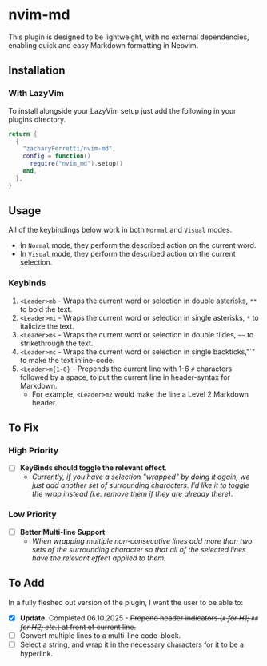 # nvim-md

This plugin is designed to be lightweight, with no external dependencies, enabling quick and easy Markdown formatting in Neovim.

## Installation

### With LazyVim

To install alongside your LazyVim setup just add the following in your plugins directory.

```lua
return {
  {
    "zacharyFerretti/nvim-md",
    config = function()
      require("nvim_md").setup()
    end,
  },
}
```

## Usage

All of the keybindings below work in both `Normal` and `Visual` modes.

- In `Normal` mode, they perform the described action on the current word.
- In `Visual` mode, they perform the described action on the current selection.

### Keybinds

1. `<Leader>mb` - Wraps the current word or selection in double asterisks, `**` to bold the text.
2. `<Leader>mi` - Wraps the current word or selection in single asterisks, `*` to italicize the text.
3. `<Leader>ms` - Wraps the current word or selection in double tildes, `~~` to strikethrough the text.
4. `<Leader>mc` - Wraps the current word or selection in single backticks,"`" to make the text inline-code.
5. `<Leader>m{1-6}` - Prepends the current line with 1-6 `#` characters followed by a space, to put the current line in header-syntax for Markdown.
   - For example, `<Leader>m2` would make the line a Level 2 Markdown header.

## To Fix

### High Priority

- [ ] **KeyBinds should toggle the relevant effect**.
  - _Currently, if you have a selection "wrapped" by doing it again, we just add another set of surrounding characters. I'd like it to toggle the wrap instead (i.e. remove them if they are already there)_.

### Low Priority

- [ ] **Better Multi-line Support**
  - _When wrapping multiple non-consecutive lines add more than two sets of the surrounding character so that all of the selected lines have the relevant effect applied to them._

## To Add

In a fully fleshed out version of the plugin, I want the user to be able to:

- [x] **Update**: Completed 06.10.2025 - ~~Prepend header indicators (_`#` for H1; `##` for H2; etc._) at front of current line.~~
- [ ] Convert multiple lines to a multi-line code-block.
- [ ] Select a string, and wrap it in the necessary characters for it to be a hyperlink.
